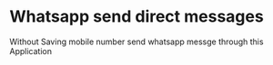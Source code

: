 # Whatsapp send direct messages

Without Saving mobile number send whatsapp messge through this Application
